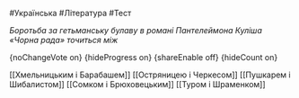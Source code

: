 #Українська #Література #Тест

*Боротьба за гетьманську булаву в романі Пантелеймона Куліша «Чорна рада» точиться між*

{noChangeVote on}
{hideProgress on}
{shareEnable off}
{hideCount on}

[[Хмельницьким і Барабашем]]
[[Остряницею і Черкесом]]
[[Пушкарем і Шибалистом]]
[[Сомком і Брюховецьким]]
[[Туром і Шраменком]]
